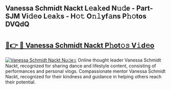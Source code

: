 ## Vanessa Schmidt Nackt L𝚎a𝚔ed N𝚞𝚍e - Part-SJM Vi𝚍𝚎o L𝚎a𝚔s - H𝚘𝚝 O𝚗𝚕yf𝚊ns P𝚑𝚘tos DVQdQ

# <h2><a href="http://kf01per.oniu.top/?m=Vanessa+Schmidt+Nackt">🔗👉 🔴 Vanessa Schmidt Nackt P𝚑ot𝚘𝚜 V𝚒d𝚎o</a></h2>

[![Vanessa Schmidt Nackt Nu𝚍e𝚜](https://i.imgur.com/0qMVB7G.gif)](http://kf01per.oniu.top/?m=Vanessa+Schmidt+Nackt)
Online thought leader Vanessa Schmidt Nackt, recognized for sharing dance and lifestyle content, consisting of performances and personal vlogs. Compassionate mentor Vanessa Schmidt Nackt, recognized for their kindness and guidance in helping others reach their potential.  
